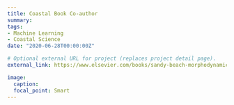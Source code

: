 ```yaml
---
title: Coastal Book Co-author
summary:
tags:
- Machine Learning
- Coastal Science
date: "2020-06-28T00:00:00Z"

# Optional external URL for project (replaces project detail page).
external_link: https://www.elsevier.com/books/sandy-beach-morphodynamics/jackson/978-0-08-102927-5

image:
  caption:
  focal_point: Smart
---
```

